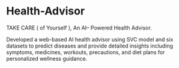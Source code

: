 # Health-Advisor

TAKE CARE ( of Yourself ), An AI– Powered Health Advisor.

Developed a web-based AI health advisor using SVC model and six datasets to predict diseases and provide detailed insights including symptoms, medicines, workouts, precautions, and diet plans for personalized wellness guidance.
